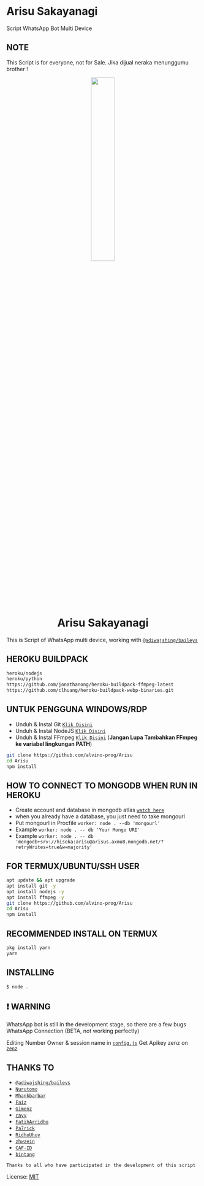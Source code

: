 # Arisu Sakayanagi
Script WhatsApp Bot Multi Device

## NOTE
This Script is for everyone, not for Sale. Jika dijual neraka menunggumu brother !

<p align="center">
	<img src="https://telegra.ph/file/ceac8c133c2363d799f02.jpg" width="35%" style="margin-left: auto;margin-right: auto;display: block;">
</p>
<h1 align="center">Arisu Sakayanagi</h1>

This is Script of WhatsApp multi device, working with [`@adiwajshing/baileys`](https://github.com/adiwajshing/baileys)

## HEROKU BUILDPACK
```bash
heroku/nodejs
heroku/python
https://github.com/jonathanong/heroku-buildpack-ffmpeg-latest
https://github.com/clhuang/heroku-buildpack-webp-binaries.git
```

## UNTUK PENGGUNA WINDOWS/RDP

* Unduh & Instal Git [`Klik Disini`](https://git-scm.com/downloads)
* Unduh & Instal NodeJS [`Klik Disini`](https://nodejs.org/en/download)
* Unduh & Instal FFmpeg [`Klik Disini`](https://ffmpeg.org/download.html) (**Jangan Lupa Tambahkan FFmpeg ke variabel lingkungan PATH**)


```bash
git clone https://github.com/alvino-prog/Arisu
cd Arisu
npm install
```

## HOW TO CONNECT TO MONGODB WHEN RUN IN HEROKU

* Create account and database in mongodb atlas [`watch here`](https://youtu.be/rPqRyYJmx2g)
* when you already have a database, you just need to take mongourl
* Put mongourl in Procfile `worker: node . --db 'mongourl'`
* Example `worker: node . -- db 'Your Mongo URI'`
* Example `worker: node . -- db 'mongodb+srv://hisoka:arisu@arisus.axmu8.mongodb.net/?retryWrites=true&w=majority'`



## FOR TERMUX/UBUNTU/SSH USER

```bash
apt update && apt upgrade
apt install git -y
apt install nodejs -y
apt install ffmpeg -y
git clone https://github.com/alvino-prog/Arisu
cd Arisu
npm install
```

## RECOMMENDED INSTALL ON TERMUX

```bash
pkg install yarn
yarn
```

## INSTALLING
```bash
$ node .
```

## ❗ WARNING
WhatsApp bot is still in the development stage, so there are a few bugs
WhatsApp Connection (BETA, not working perfectly)

Editing Number Owner & session name in [`config.js`](https://github.com/alvino-prog/Arisu/blob/master/config.js)
Get Apikey zenz on [`zenz`](https://zenzapis.xyz/)


## THANKS TO
* [`@adiwajshing/baileys`](https://github.com/adiwajshing/baileys)
* [`Nurutomo`](https://github.com/Nurutomo)
* [`Mhankbarbar`](https://github.com/MhankBarBar)
* [`Faiz`](https://github.com/FaizBastomi)
* [`Gimenz`](https://github.com/Gimenz)
* [`rayy`](https://github.com/rayyreall)
* [`FatihArridho`](https://github.com/FatihArridho)
* [`Pa7rick`](https://github.com/pa7rickr)
* [`RidhoUhuy`](https://github.com/Atak676) 
* [`zhwzein`](https://github.com/zhwzein)
* [`CAF-ID`](https://github.com/CAF-ID)
* [`bintang`](https://github.com/Bintangp02)

```Thanks to all who have participated in the development of this script```


License: [MIT](https://en.wikipedia.org/wiki/MIT_License)

